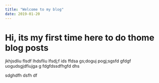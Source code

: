 ```yaml
---
title: "Welcome to my blog"
date: 2019-01-20
---
```

# Hi, its my first time here to do thome blog posts
jkhjsdliu flsdf lhdsfliu lfsdj;f ids ffdsa
gs;doguj pogj;sgsfd
gfdgf uogudsgjdfiujga g fdgfdssdfhgfd
 dhs
 
 sdghdfh
 dsfh
 df
